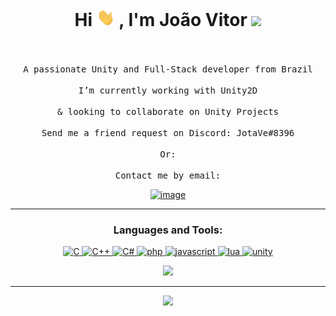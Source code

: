 <h1 align="center">Hi <img alt="Hello" src="https://raw.githubusercontent.com/dev-akshat/archive/main/images/gifs/others/Hi.gif" width="29px"> , I'm João Vitor <img height="40" src="https://emoji.gg/assets/emoji/5280-borpagamer.gif"></h1>

<p align="center">
  <samp>
    <br><br>
    A passionate Unity and Full-Stack developer from Brazil
    <br><br>
    I’m currently working with Unity2D
    <br><br>
     & looking to collaborate on Unity Projects
    <br><br>
    Send me a friend request on Discord: JotaVe#8396
    <br><br>
    Or:
    <br><br>
    Contact me by email:
  </samp>
</p>

<div align="center">

[![image](https://api.iconify.design/mdi/gmail.svg?color=%23898989&width=40&height=40)](mailto:jotave.ssoares@gmail.com)
  
</div>

------

<h3 align="center">Languages and Tools:</h3>

<p align="center"> 
  <a href="https://www.cprogramming.com" target="_blank"> 
    <img src="https://api.iconify.design/logos/c.svg?color=%23256&width=40&height=40" alt="C" width="40" height="40"/> 
  </a>
  <a href="https://www.w3schools.com/cpp/cpp_intro.asp" target="_blank"> 
    <img src="https://api.iconify.design/logos/c-plusplus.svg?color=%23898989&width=40&height=40" alt="C++" width="40" height="40"/> 
  </a> 
  <a href="https://www.w3schools.com/cs/index.php" target="_blank"> 
    <img src="https://api.iconify.design/logos/c-sharp.svg?color=%23898989&width=40&height=40" alt="C#" width="40" height="40"/> 
  </a>  
  <a href="https://www.w3schools.com/php/default.asp" target="_blank"> 
    <img src="https://api.iconify.design/zondicons/php-elephant.svg?color=%23898989&width=40&height=40" alt="php" width="40" height="40"/> 
  </a> 
  <a href="https://www.w3schools.com/js/default.asp" target="_blank"> 
    <img src="https://api.iconify.design/akar-icons/javascript-fill.svg?color=%23898989&width=40&height=40" alt="javascript" width="40" height="40"/> 
  </a> 
  <a href="https://www.tutorialspoint.com/lua/index.htm" target="_blank">
    <img src="https://api.iconify.design/cib/lua.svg?color=%23898989&width=40&height=40" alt="lua" width="40" height="40"/> 
  </a> 
  <a href="https://unity.com" target="_blank">
    <img src="https://api.iconify.design/cib/unity.svg?color=%23898989&width=40&height=40" alt="unity" width="40" height="40"/> 
  </a> 
</p>

<p align= "center">
  <img height= "150" src="https://github-readme-stats.vercel.app/api/top-langs/?username=JotaVexD&theme=react&layout=compact" />
</p>

------

<p align= "center">
  <img src="https://emoji.gg/assets/emoji/8381-paimonshootpepe.gif"/>
</p>
